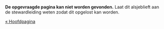 **De opgevraagde pagina kan niet worden gevonden.** Laat dit alsjeblieft aan de stewardleiding weten
zodat dit opgelost kan worden.

[« Hoofdpagina](/)
